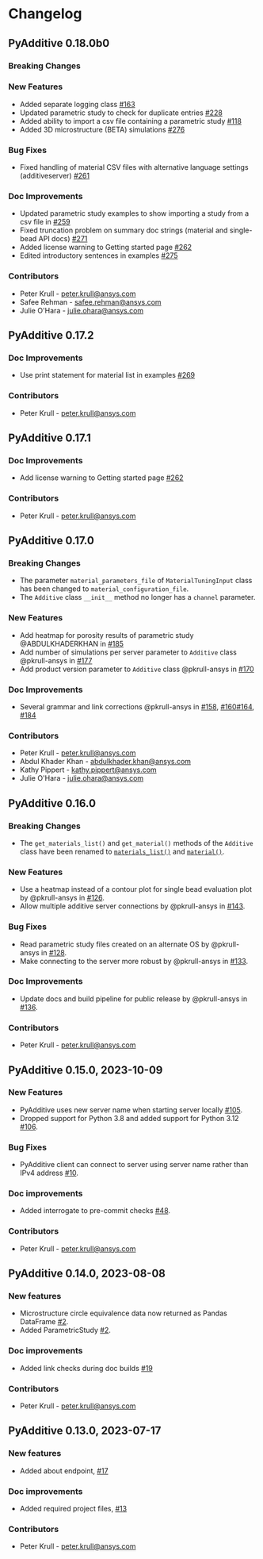 # Changelog

## PyAdditive 0.18.0b0

### Breaking Changes

### New Features
* Added separate logging class [#163](https://github.com/ansys/pyadditive/issues/163)
* Updated parametric study to check for duplicate entries [#228](https://github.com/ansys/pyadditive/issues/228)
* Added ability to import a csv file containing a parametric study [#118](https://github.com/ansys/pyadditive/issues/118)
* Added 3D microstructure (BETA) simulations [#276](https://github.com/ansys/pyadditive/issues/276)

### Bug Fixes
* Fixed handling of material CSV files with alternative language settings (additiveserver) [#261](https://github.com/ansys/pyadditive/issues/261)

### Doc Improvements
* Updated parametric study examples to show importing a study from a csv file in [#259](https://github.com/ansys/pyadditive/pull/259/)
* Fixed truncation problem on summary doc strings (material and single-bead API docs) [#271](https://github.com/ansys/pyadditive/pull/271)
* Added license warning to Getting started page [#262](https://github.com/ansys/pyadditive/issues/262)
* Edited introductory sentences in examples [#275](https://github.com/ansys/pyadditive/pull/275)

### Contributors
* Peter Krull - <peter.krull@ansys.com>
* Safee Rehman - <safee.rehman@ansys.com>
* Julie O'Hara - <julie.ohara@ansys.com>

## PyAdditive 0.17.2

### Doc Improvements
* Use print statement for material list in examples [#269](https://github.com/ansys/pyadditive/issues/269)

### Contributors
* Peter Krull - <peter.krull@ansys.com>

## PyAdditive 0.17.1

### Doc Improvements
* Add license warning to Getting started page [#262](https://github.com/ansys/pyadditive/issues/262)

### Contributors
* Peter Krull - <peter.krull@ansys.com>

## PyAdditive 0.17.0

### Breaking Changes

* The parameter `material_parameters_file` of `MaterialTuningInput` class has been changed to  `material_configuration_file`.
* The `Additive` class `__init__` method no longer has a `channel` parameter.

### New Features

* Add heatmap for porosity results of parametric study @ABDULKHADERKHAN in [#185](https://github.com/ansys/pyadditive/pull/185)
* Add number of simulations per server parameter to `Additive` class @pkrull-ansys in [#177](https://github.com/ansys/pyadditive/pull/177)
* Add product version parameter to `Additive` class  @pkrull-ansys in [#170](https://github.com/ansys/pyadditive/pull/170)

### Doc Improvements
* Several grammar and link corrections @pkrull-ansys in [#158](https://github.com/ansys/pyadditive/pull/158), [#160](https://github.com/ansys/pyadditive/pull/160)[#164](https://github.com/ansys/pyadditive/pull/164), [#184](https://github.com/ansys/pyadditive/pull/184)

### Contributors

* Peter Krull - <peter.krull@ansys.com>
* Abdul Khader Khan - <abdulkhader.khan@ansys.com>
* Kathy Pippert - <kathy.pippert@ansys.com>
* Julie O'Hara - <julie.ohara@ansys.com>

## PyAdditive 0.16.0

### Breaking Changes

* The `get_materials_list()` and `get_material()` methods of the `Additive` class have been renamed to [`materials_list()`](https://additive.docs.pyansys.com/version/stable/api/ansys/additive/core/additive/index.html#additive.materials_list) and
[`material()`](https://additive.docs.pyansys.com/version/stable/api/ansys/additive/core/additive/index.html#additive.material).

### New Features

* Use a heatmap instead of a contour plot for single bead evaluation plot by @pkrull-ansys in [#126](https://github.com/ansys/pyadditive/pull/126).
* Allow multiple additive server connections by @pkrull-ansys in [#143](https://github.com/ansys/pyadditive/pull/143).

### Bug Fixes

* Read parametric study files created on an alternate OS by @pkrull-ansys in [#128](https://github.com/ansys/pyadditive/pull/128).
* Make connecting to the server more robust by @pkrull-ansys in [#133](https://github.com/ansys/pyadditive/pull/133).

### Doc Improvements
* Update docs and build pipeline for public release by @pkrull-ansys in [#136](https://github.com/ansys/pyadditive/pull/136).

### Contributors

* Peter Krull - <peter.krull@ansys.com>

## PyAdditive 0.15.0, 2023-10-09

### New Features

* PyAdditive uses new server name when starting server locally [#105](https://github.com/ansys/pyadditive/issues/105).
* Dropped support for Python 3.8 and added support for Python 3.12 [#106](https://github.com/ansys/pyadditive/issues/106).

### Bug Fixes

* PyAdditive client can connect to server using server name rather than IPv4 address [#10](https://github.com/ansys/pyadditive/issues/10).

### Doc improvements

* Added interrogate to pre-commit checks [#48](https://github.com/ansys/pyadditive/issues/48).

### Contributors

* Peter Krull - <peter.krull@ansys.com>


## PyAdditive 0.14.0, 2023-08-08

### New features

* Microstructure circle equivalence data now returned as Pandas DataFrame [#2](https://github.com/ansys/pyadditive/issues/2).
* Added ParametricStudy [#2](https://github.com/ansys/pyadditive/issues/2).

### Doc improvements

* Added link checks during doc builds [#19](https://github.com/ansys/pyadditive/pull/19)

### Contributors

* Peter Krull - <peter.krull@ansys.com>

## PyAdditive 0.13.0, 2023-07-17

<!-- ### Bugs fixed

* Brief description of the bug. Link to the associated issue and pull request -->

### New features

* Added about endpoint, [#17](https://github.com/ansys/pyadditive/pull/17)

### Doc improvements

* Added required project files, [#13](https://github.com/ansys/pyadditive/issues/13)

### Contributors

* Peter Krull - <peter.krull@ansys.com>
